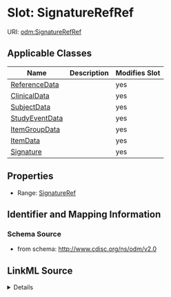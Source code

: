 # Slot: SignatureRefRef

URI: [odm:SignatureRefRef](http://www.cdisc.org/ns/odm/v2.0/SignatureRefRef)



<!-- no inheritance hierarchy -->




## Applicable Classes

| Name | Description | Modifies Slot |
| --- | --- | --- |
[ReferenceData](ReferenceData.md) |  |  yes  |
[ClinicalData](ClinicalData.md) |  |  yes  |
[SubjectData](SubjectData.md) |  |  yes  |
[StudyEventData](StudyEventData.md) |  |  yes  |
[ItemGroupData](ItemGroupData.md) |  |  yes  |
[ItemData](ItemData.md) |  |  yes  |
[Signature](Signature.md) |  |  yes  |







## Properties

* Range: [SignatureRef](SignatureRef.md)





## Identifier and Mapping Information







### Schema Source


* from schema: http://www.cdisc.org/ns/odm/v2.0




## LinkML Source

<details>
```yaml
name: SignatureRefRef
from_schema: http://www.cdisc.org/ns/odm/v2.0
rank: 1000
alias: SignatureRefRef
domain_of:
- ReferenceData
- ClinicalData
- SubjectData
- StudyEventData
- ItemGroupData
- ItemData
- Signature
range: SignatureRef

```
</details>